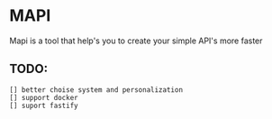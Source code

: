 # MAPI

Mapi is a tool that help's you to create your simple API's more faster

## TODO:

    [] better choise system and personalization
    [] support docker
    [] suport fastify